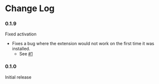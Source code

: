 # Change Log

### 0.1.9

Fixed activation
- Fixes a bug where the extension would not work on the first time it was installed.
    - See [#1](https://github.com/coderfin/logical-properties/issues/1)

### 0.1.0

Initial release